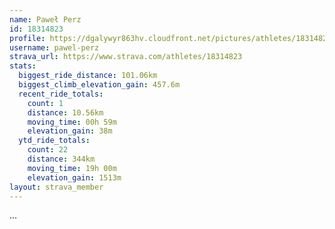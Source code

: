 ```yaml
---
name: Paweł Perz
id: 18314823
profile: https://dgalywyr863hv.cloudfront.net/pictures/athletes/18314823/5244308/1/large.jpg
username: pawel-perz
strava_url: https://www.strava.com/athletes/18314823
stats:
  biggest_ride_distance: 101.06km
  biggest_climb_elevation_gain: 457.6m
  recent_ride_totals:
    count: 1
    distance: 10.56km
    moving_time: 00h 59m
    elevation_gain: 38m
  ytd_ride_totals:
    count: 22
    distance: 344km
    moving_time: 19h 00m
    elevation_gain: 1513m
layout: strava_member
--- 
```

...
